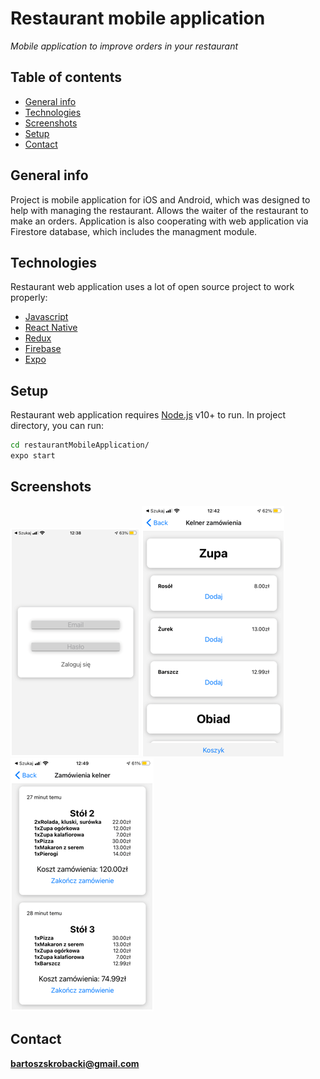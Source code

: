 # Restaurant mobile application
 _Mobile application to improve orders in your restaurant_

## Table of contents

* [General info](#general-info)
* [Technologies](#technologies)
* [Screenshots](#screenshots)
* [Setup](#setup)
* [Contact](#contact)

## General info
Project is mobile application for iOS and Android, which was designed to help with managing the restaurant. Allows the waiter of the restaurant to make an orders. Application is also cooperating with web application via Firestore database, which includes the managment module.

## Technologies
Restaurant web application uses a lot of open source project to work properly:
* [Javascript]
* [React Native]
* [Redux]
* [Firebase]
* [Expo]




## Setup

Restaurant web application requires [Node.js](https://nodejs.org/) v10+ to run.
In project directory, you can run:

```sh
cd restaurantMobileApplication/
expo start
```

## Screenshots
![Login screen](./images/loginScreen.png)
![Waiter screen](./images/waiterScreen.png)
![Chef screen](./images/chefScreen.png
)
## Contact
**bartoszskrobacki@gmail.com**


[//]: # (These are reference links used in the body of this note and get stripped out when the markdown processor does its job. There is no need to format nicely because it shouldn't be seen. Thanks SO - http://stackoverflow.com/questions/4823468/store-comments-in-markdown-syntax)

   [ReactJS]: <https://reactjs.org/>
   [React Native]: <https://reactnative.dev/>
   [Redux]: <https://redux.js.org/>
   [Firebase]: <https://firebase.google.com/>
   [Javascript]: <https://www.javascript.com/>
   [expo]: <https://expo.io/>

